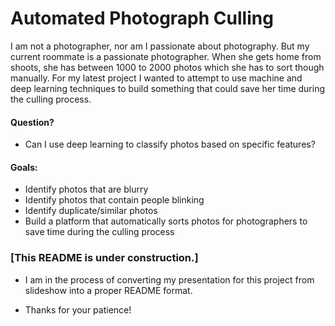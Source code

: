 # Automated Photograph Culling

I am not a photographer, nor am I passionate about photography. But my current roommate is a passionate photographer. When she gets home from shoots, she has between 1000 to 2000 photos which she has to sort though manually. For my latest project I wanted to attempt to use machine and deep learning techniques to build something that could save her time during the culling process.

#### Question?
* Can I use deep learning to classify photos based on specific features?

#### Goals:
* Identify photos that are blurry
* Identify photos that contain people blinking
* Identify duplicate/similar photos
* Build a platform that automatically sorts photos for photographers to save time during the culling process




### [This README is under construction.]


* I am in the process of converting my presentation for this project from slideshow into a proper README format.

* Thanks for your patience!
